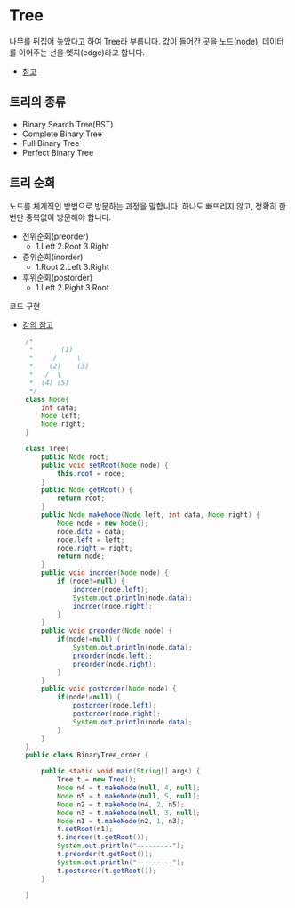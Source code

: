 # Tree
나무를 뒤집어 놓았다고 하여 Tree라 부릅니다. 값이 들어간 곳을 노드(node), 데이터를 이어주는 선을 엣지(edge)라고 합니다.
- [참고](https://ratsgo.github.io/data%20structure&algorithm/2017/10/21/tree/)

## 트리의 종류
- Binary Search Tree(BST)
- Complete Binary Tree
- Full Binary Tree
- Perfect Binary Tree

## 트리 순회
노드를 체계적인 방법으로 방문하는 과정을 말합니다. 하나도 빠뜨리지 않고, 정확히 한 번만 중복없이 방문해야 합니다.

- 전위순회(preorder)
	- 1.Left 2.Root 3.Right
- 중위순회(inorder)
	- 1.Root 2.Left 3.Right
- 후위순회(postorder)
	- 1.Left 2.Right 3.Root

코드 구현 
- [강의 참고](https://www.youtube.com/watch?v=QN1rZYX6QaA)

```java    
    /*
     *       (1)  
     *     /     \
     *    (2)    (3)
     *   /  \    
     *  (4) (5)     
     */
    class Node{
        int data;
        Node left;
        Node right;
    }

    class Tree{
        public Node root;
        public void setRoot(Node node) {
            this.root = node;
        }
        public Node getRoot() {
            return root;
        }
        public Node makeNode(Node left, int data, Node right) {
            Node node = new Node();
            node.data = data;
            node.left = left;
            node.right = right;
            return node;
        }
        public void inorder(Node node) {
            if (node!=null) {
                inorder(node.left);
                System.out.println(node.data);
                inorder(node.right);
            }
        }
        public void preorder(Node node) {
            if(node!=null) {
                System.out.println(node.data);
                preorder(node.left);
                preorder(node.right);
            }
        }
        public void postorder(Node node) {
            if(node!=null) {
                postorder(node.left);
                postorder(node.right);
                System.out.println(node.data);
            }
        }
    }
    public class BinaryTree_order {

        public static void main(String[] args) {
            Tree t = new Tree();
            Node n4 = t.makeNode(null, 4, null);
            Node n5 = t.makeNode(null, 5, null);
            Node n2 = t.makeNode(n4, 2, n5);
            Node n3 = t.makeNode(null, 3, null);
            Node n1 = t.makeNode(n2, 1, n3);
            t.setRoot(n1);
            t.inorder(t.getRoot());
            System.out.println("---------");
            t.preorder(t.getRoot());
            System.out.println("---------");
            t.postorder(t.getRoot());
        }

    }

```